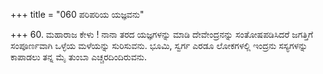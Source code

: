 +++
title = "060 ಪರಿಪರಿಯ ಯಜ್ಞವನು"

+++
60. ಮಹಾರಾಜ ಕೇಳು ! ನಾನಾ ತರದ ಯಜ್ಞಗಳನ್ನು ಮಾಡಿ ದೇವೇಂದ್ರನನ್ನು ಸಂತೋಷಪಡಿಸಿದರೆ  ಜಗತ್ತಿಗೆ ಸಂಪೂರ್ಣವಾಗಿ ಒಳ್ಳೆಯ ಮಳೆಯನ್ನು ಸುರಿಸುವನು. ಭೂಮಿ, ಸ್ವರ್ಗ ಎರಡೂ ಲೋಕಗಳಲ್ಲಿ ಇಂದ್ರನು ಸಸ್ಯಗಳನ್ನು ಕಾಪಾಡಲು ತನ್ನ ಮೈ ತುಂಬಾ ಎಚ್ಚರದಿಂದಿರುವನು.